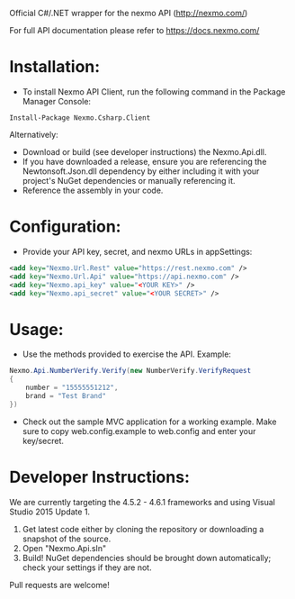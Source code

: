 Official C#/.NET wrapper for the nexmo API (http://nexmo.com/)

For full API documentation please refer to https://docs.nexmo.com/

Installation:
===========================
* To install Nexmo API Client, run the following command in the Package Manager Console:

```
Install-Package Nexmo.Csharp.Client
```

Alternatively:

* Download or build (see developer instructions) the Nexmo.Api.dll.
* If you have downloaded a release, ensure you are referencing the
Newtonsoft.Json.dll dependency by either including it with your project's
NuGet dependencies or manually referencing it.
* Reference the assembly in your code.

Configuration:
===========================
* Provide your API key, secret, and nexmo URLs in appSettings:

```XML
<add key="Nexmo.Url.Rest" value="https://rest.nexmo.com" />
<add key="Nexmo.Url.Api" value="https://api.nexmo.com" />
<add key="Nexmo.api_key" value="<YOUR KEY>" />
<add key="Nexmo.api_secret" value="<YOUR SECRET>" />
```

Usage:
===========================
* Use the methods provided to exercise the API. Example:

```C#
Nexmo.Api.NumberVerify.Verify(new NumberVerify.VerifyRequest
{
    number = "15555551212",
    brand = "Test Brand"
})
```

* Check out the sample MVC application for a working example.
Make sure to copy web.config.example to web.config and enter your key/secret.

Developer Instructions: 
===========================

We are currently targeting the 4.5.2 - 4.6.1 frameworks and using Visual Studio 2015 Update 1.

1. Get latest code either by cloning the repository or downloading a snapshot of the source.
2. Open "Nexmo.Api.sln"
3. Build! NuGet dependencies should be brought down automatically; check your settings if they are not.

Pull requests are welcome!